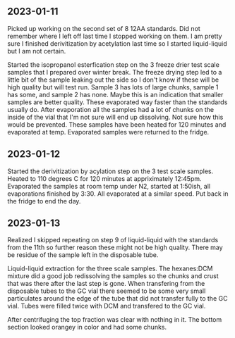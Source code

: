 ## 2023-01-11
Picked up working on the second set of 8 12AA standards. Did not remember where I left off last time I stopped working on them. 
I am pretty sure I finished derivitization by acetylation last time so I started liquid-liquid but I am not certain. 

Started the isopropanol esterfication step on the 3 freeze drier test scale samples that I prepared over winter break.
The freeze drying step led to a little bit of the sample leaking out the side so I don't know if these will be high quality but will test run.
Sample 3 has lots of large chunks, sample 1 has some, and sample 2 has none. Maybe this is an indication that smaller samples are better quality.
These evaporated way faster than the standards usually do. 
After evaporation all the samples had a lot of chunks on the inside of the vial that I'm not sure will end up dissolving. 
Not sure how this would be prevented.
These samples have been heated for 120 minutes and evaporated at temp.
Evaporated samples were returned to the fridge. 

## 2023-01-12
Started the derivitization by acylation step on the 3 test scale samples.
Heated to 110 degrees C for 120 minutes at appriximately 12:45pm. 
Evaporated the samples at room temp under N2, started at 1:50ish, all evaporations finished by 3:30. All evaporated at a similar speed.
Put back in the fridge to end the day.

## 2023-01-13
Realized I skipped repeating on step 9 of liquid-liquid with the standards from the 11th so further reason these might not be high quality. 
There may be residue of the sample left in the disposable tube. 

Liquid-liquid extraction for the three scale samples. 
The hexanes:DCM mixture did a good job redissolving the samples so the chunks and crust that was there after the last step is gone.
When transfering from the disposable tubes to the GC vial there seemed to be some very small particulates around the edge of the tube that did not transfer fully to the GC vial.
Tubes were filled twice with DCM and transfered to the GC vial. 

After centrifuging the top fraction was clear with nothing in it. 
The bottom section looked orangey in color and had some chunks. 
